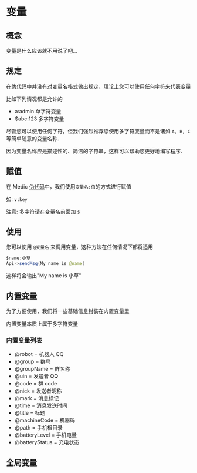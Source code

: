# 变量

## 概念

变量是什么应该就不用说了吧...

## 规定

在[伪代码](entry.md)中并没有对变量名格式做出规定，理论上您可以使用任何字符来代表变量

比如下列情况都是允许的

- a:admin 单字符变量
- $abc:123 多字符变量

尽管您可以使用任何字符，但我们强烈推荐您使用多字符变量而不是诸如 `A, B, C` 等简单随意的变量名称.

因为变量名称应是描述性的、简洁的字符串，这样可以帮助您更好地编写程序.

## 赋值

在 Medic [伪代码](entry.md)中，我们使用`变量名:值`的方式进行赋值

如: `v:key`

注意: 多字符请在变量名前面加 `$`

## 使用

您可以使用 `@变量名` 来调用变量，这种方法在任何情况下都将适用

```java
$name:小草
Api->sendMsg(My name is @name)
```

这样将会输出"My name is 小草"

## 内置变量

为了方便使用，我们将一些基础信息封装在内置变量里

内置变量本质上属于多字符变量

### 内置变量列表

- @robot = 机器人 QQ
- @group = 群号
- @groupName = 群名称
- @uin = 发送者 QQ
- @code = 群 code
- @nick = 发送者昵称
- @mark = 消息标记
- @time = 消息发送时间
- @title = 标题
- @machineCode = 机器码
- @path = 手机根目录
- @batteryLevel = 手机电量
- @batteryStatus = 充电状态

## 全局变量
